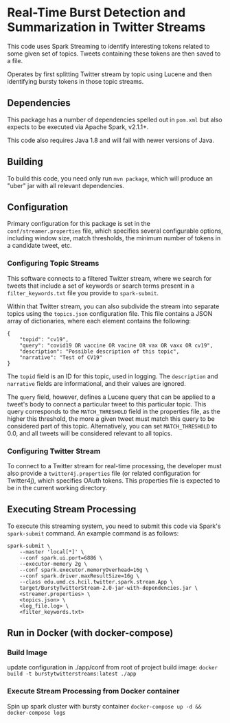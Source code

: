 # Real-Time Burst Detection and Summarization in Twitter Streams

This code uses Spark Streaming to identify interesting tokens related to some given set of topics. Tweets containing these tokens are then saved to a file.

Operates by first splitting Twitter stream by topic using Lucene and then identifying bursty tokens in those topic streams.

## Dependencies

This package has a number of dependencies spelled out in `pom.xml` but also expects to be executed via Apache Spark, v2.1.1+.

This code also requires Java 1.8 and will fail with newer versions of Java.

## Building

To build this code, you need only run `mvn package`, which will produce an "uber" jar with all relevant dependencies.

## Configuration

Primary configuration for this package is set in the `conf/streamer.properties` file, which specifies several configurable options, including window size, match thresholds, the minimum number of tokens in a candidate tweet, etc.

### Configuring Topic Streams

This software connects to a filtered Twitter stream, where we search for tweets that include a set of keywords or search terms present in a `filter_keywords.txt` file you provide to `spark-submit`.

Within that Twitter stream, you can also subdivide the stream into separate topics using the `topics.json` configuration file. This file contains a JSON array of dictionaries, where each element contains the following:

    {
        "topid": "cv19",
        "query": "covid19 OR vaccine OR vacine OR vax OR vaxx OR cv19",
        "description": "Possible description of this topic",
        "narrative": "Test of CV19"
    }

The `topid` field is an ID for this topic, used in logging. The `description` and `narrative` fields are informational, and their values are ignored.

The `query` field, however, defines a Lucene query that can be applied to a tweet's body to connect a particular tweet to this particular topic. This query corresponds to the `MATCH_THRESHOLD` field in the properties file, as the higher this threshold, the more a given tweet must match this query to be considered part of this topic. Alternatively, you can set `MATCH_THRESHOLD` to 0.0, and all tweets will be considered relevant to all topics.

### Configuring Twitter Stream

To connect to a Twitter stream for real-time processing, the developer must also provide a `twitter4j.properties` file (or related configuration for Twitter4j), which specifies OAuth tokens. This properties file is expected to be in the current working directory.

## Executing Stream Processing

To execute this streaming system, you need to submit this code via Spark's `spark-submit` command. An example command is as follows:

    spark-submit \
        --master 'local[*]' \
        --conf spark.ui.port=6886 \
        --executor-memory 2g \
        --conf spark.executor.memoryOverhead=16g \
        --conf spark.driver.maxResultSize=16g \
        --class edu.umd.cs.hcil.twitter.spark.stream.App \
        target/BurstyTwitterStream-2.0-jar-with-dependencies.jar \
        <streamer.properties> \
        <topics.json> \
        <log_file.log> \
        <filter_keywords.txt>


## Run in Docker (with docker-compose)

### Build Image 
  update configuration in ./app/conf
  from root of project build image:  `docker build -t burstytwitterstreams:latest ./app`

### Execute Stream Processing from Docker container
   Spin up spark cluster with bursty container `docker-compose up -d && docker-compose logs`  
